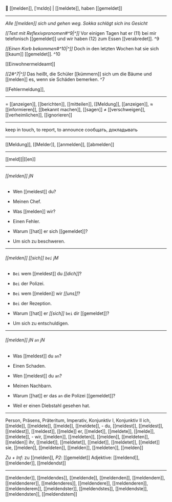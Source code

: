  📢 [[melden]], [ˈmɛldn̩] | [[meldete]], haben [[gemeldet]]

---
_Alle [[melden]] sich und gehen weg. Sokka schlägt sich ins Gesicht_

*[[Text mit Reflexivpronomen#^9|^]]* Vor einigen Tagen hat er (11) bei mir telefonisch [[gemeldet]] und wir haben (12) zum Essen [[verabredet]]. ^9

*[[Einen Korb bekommen#^10|^]]* Doch in den letzten Wochen hat sie sich [[kaum]] [[gemeldet]]. ^10

 [[Einwohnermeldeamt]]

*[[2#^7|^]]* Das heißt, die Schüler [[kümmern]] sich um die Bäume und [[melden]] es, wenn sie Schäden bemerken. ^7

 [[Fehlermeldung]],
 
---
= [[anzeigen]], [[berichten]], [[mitteilen]], [[Meldung]], [[anzeigen]],
≈ [[informieren]], [[bekannt machen]], [[sagen]]
≠ [[verschweigen]], [[verheimlichen]], [[ignorieren]]

---
keep in touch, to report, to announce
сообщать, докладывать

---
[[Meldung]], [[Melder]], [[anmelden]], [[abmelden]]

---
[[meld]]|[[en]]


---
###### [[melden]] jN
- Wen [[meldest]] du?
- Meinen Chef.

- Was [[melden]] wir?
- Einen Fehler.

- Warum [[hat]] er sich [[gemeldet]]?
- Um sich zu beschweren.

---
###### [[melden]] *[[sich]]* `bei` jM
- `Bei` wem [[meldest]] du *[[dich]]*?
- `Bei` der Polizei.

- `Bei` wem [[melden]] wir *[[uns]]*?
- `Bei` der Rezeption.

- Warum [[hat]] er *[[sich]]* `bei` dir [[gemeldet]]?
- Um sich zu entschuldigen.

---
###### [[melden]] jN `an` jN
- Was [[meldest]] du `an`?
- Einen Schaden.

- Wen [[meldest]] du `an`?
- Meinen Nachbarn.

- Warum [[hat]] er das `an` die Polizei [[gemeldet]]?
- Weil er einen Diebstahl gesehen hat.

---
Person, Präsens, Präteritum, Imperativ, Konjunktiv I,  Konjunktiv II 
ich, [[melde]], [[meldete]], [[melde]], [[meldete]], -
du, [[meldest]], [[meldest]], [[meldest]], [[meldest]], [[melde]]
er, [[meldet]], [[meldete]], [[melde]], [[meldete]], -
wir, [[melden]], [[meldeten]], [[melden]], [[meldeten]], [[melden]]
ihr, [[meldet]], [[meldetet]], [[meldet]], [[meldetet]], [[meldet]]
sie, [[melden]], [[meldeten]], [[melden]], [[meldeten]], [[melden]]

*Zu + Inf*: zu [[melden]], *P2*: [[gemeldet]]
Adjektive: [[meldend]], [[meldender]], [[meldendst]]

---
[[meldender]], [[meldendes]], [[meldende]], [[meldenden]], [[meldendem]], [[meldenderer]], [[meldenderes]], [[meldendere]], [[meldenderen]], [[meldenderem]], [[meldendster]], [[meldendstes]], [[meldendste]], [[meldendsten]], [[meldendstem]]